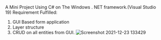 A Mini Project Using C# on The Windows . NET framework.(Visual Studio 19) Requirement Fulfilled:
1.	GUI Based form application
2.	Layer structure
3.	CRUD on all entities from GUI.
![Screenshot 2021-12-23 133429](https://user-images.githubusercontent.com/63871822/147358708-804b7734-1b40-4fed-9113-583824868ce5.png)

